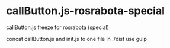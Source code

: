 # callButton.js-rosrabota-special
callButton.js freeze for rosrabota (special)

concat callButton.js and init.js to one file in ./dist
use gulp

